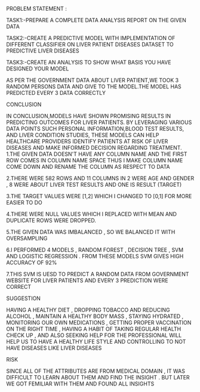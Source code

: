 PROBLEM STATEMENT :

TASK1:-PREPARE A COMPLETE DATA ANALYSIS REPORT ON THE GIVEN DATA

TASK2:-CREATE A PREDICTIVE MODEL WITH IMPLEMENTATION OF DIFFERENT CLASSIFIER ON LIVER PATIENT DISEASES DATASET TO PREDICTIVE LIVER DISEASES

TASK3:-CREATE AN ANALYSIS TO SHOW WHAT BASIS YOU HAVE DESIGNED YOUR MODEL



AS PER THE GOVERNMENT DATA ABOUT LIVER PATIENT,WE TOOK 3 RANDOM PERSONS DATA AND GIVE TO THE MODEL.THE MODEL HAS PREDICTED EVERY 3 DATA CORRECTLY


CONCLUSION

IN CONCLUSION,MODELS HAVE SHOWN PROMISING RESULTS IN PREDICTING OUTCOMES FOR LIVER PATIENTS. BY LEVERAGING VARIOUS DATA POINTS SUCH PERSONAL INFORMATION,BLOOD TEST RESULTS, AND LIVER CONDITION STUDIES, THESE MODELS CAN HELP HEALTHCARE PROVIDERS IDENTIFY PATIENTS AT RISK OF LIVER DISEASES AND MAKE INFORMED DECISION REGARDING TREATMENT.
1.THE GIVEN DATA DOESN'T HAVE ANY COLUMN NAME AND THE FIRST ROW COMES IN COLUMN NAME SPACE THUS I MAKE COLUMN NAME COME DOWN AND RENAME THE COLUMN AS RESPECT TO DATA

2.THERE WERE 582 ROWS AND 11 COLUMNS IN 2 WERE AGE AND GENDER , 8 WERE ABOUT LIVER TEST RESULTS AND ONE IS RESULT (TARGET)

3.THE TARGET VALUES WERE [1,2] WHICH I CHANGED TO [0,1] FOR MORE EASIER TO DO

4.THERE WERE NULL VALUES WHICH I REPLACED WITH MEAN AND DUPLICATE ROWS WERE DROPPED.

5.THE GIVEN DATA WAS IMBALANCED , SO WE BALANCED IT WITH OVERSAMPLING

6.I PERFORMED 4 MODELS , RANDOM FOREST , DECISION TREE , SVM AND LOGISTIC REGRESSION . FROM THESE MODELS SVM GIVES HIGH ACCURACY OF 92%

7.THIS SVM IS UESD TO PREDICT A RANDOM DATA FROM GOVERNMENT WEBSITE FOR LIVER PATIENTS AND EVERY 3 PREDICTION WERE CORRECT

SUGGESTION

HAVING A HEALTHY DIET , DROPPING TOBACCO AND REDUCING ALCOHOL , MAINTAIN A HEALTHY BODY MASS , STAYING HYDRATED , MONITORING OUR OWN MEDICATIONS , GETTING PROPER VACCINATION ON THE RIGHT TIME , HAVING A HABIT OF TAKING REGULAR HEALTH CHECK UP , AND ALSO SEEKING HELP FOR THE PROFESSIONAL WILL HELP US TO HAVE A HEALTHY LIFE STYLE AND CONTROLLING TO NOT HAVE DISEASES LIKE LIVER DISEASES


RISK


SINCE ALL OF THE ATTRIBUTES ARE FROM MEDICAL DOMAIN , IT WAS DIFFICULT TO LEARN ABOUT THEM AND FIND THE INSIGHT . BUT LATER WE GOT FEMILIAR WITH THEM AND FOUND ALL INSIGHTS
